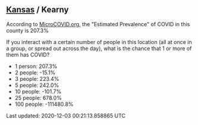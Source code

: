 
## [Kansas](/united-states/kansas) / Kearny

According to [MicroCOVID.org](http://microcovid.org),
the "Estimated Prevalence" of COVID in this county is 207.3%

If you interact with a certain number of people in this location
(all at once in a group, or spread out across the day), what is the chance that
1 or more of them has COVID?

- 1 person: 207.3%
- 2 people: -15.1%
- 3 people: 223.4%
- 5 people: 242.0%
- 10 people: -101.7%
- 25 people: 678.0%
- 100 people: -111480.8%

Last updated: 2020-12-03 00:21:13.858865 UTC
